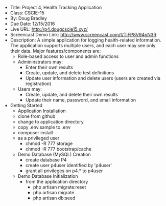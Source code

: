 * Title: Project 4, Health Tracking Application
* Class: CSCIE-15
* By: Doug Bradley
* Due Date: 12/15/2016
* Live URL: http://p4.dougcscie15.xyz/
* Screencast Demo Link:  http://www.screencast.com/t/TiFP8V94pN3R
* Description: A simple application for logging health-related information. The
application supports multiple users, and each user may see only their data. Major
features/components are:
  * Role-based access to user and admin functions
  * Admininstrators may:
    * Enter their own results
    * Create, update, and delete test definitions
    * Update user information and delete users (users are created via registration)
  * Users may:
    * Create, update, and delete their own results
    * Update their name, password, and email information
* Getting Started
  * Application Installation
  * clone from github
  * change to application directory
  * copy .env.sample to .env
  * composer install
  * as a privileged user
    * chmod -R 777 storage
    * chmod -R 777 bootstrap/cache
  * Demo Database (MySQL) Creation
    * create database P4
    * create user p4user identified by 'p4user'
    * grant all privileges on p4.* to p4user
  * Demo Database Initialization
    * from the application directory
      * php artisan migrate:reset
      * php artisan migrate
      * php artisan db:seed
